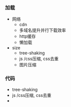 ### 加载
* 网络
    * cdn
    * 多域名提升并行下载效率
    * http缓存
    * 懒加载
* size
    * tree-shaking
    * js /css压缩, css去重
    * 图片压缩
### 代码
* tree-shaking
* js /css压缩, css去重
* 
